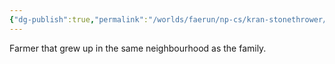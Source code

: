 ```yaml
---
{"dg-publish":true,"permalink":"/worlds/faerun/np-cs/kran-stonethrower/","tags":["Faerun"]}
---
```


Farmer that grew up in the same neighbourhood as the family.